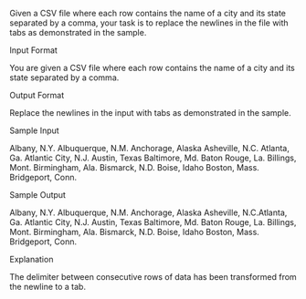 Given a CSV file where each row contains the name of a city and its state separated by a comma, your task is to replace the newlines in the file with tabs as demonstrated in the sample.

Input Format

You are given a CSV file where each row contains the name of a city and its state separated by a comma.

Output Format

Replace the newlines in the input with tabs as demonstrated in the sample.

Sample Input

Albany, N.Y.
Albuquerque, N.M.
Anchorage, Alaska
Asheville, N.C.
Atlanta, Ga.
Atlantic City, N.J.
Austin, Texas
Baltimore, Md.
Baton Rouge, La.
Billings, Mont.
Birmingham, Ala.
Bismarck, N.D.
Boise, Idaho
Boston, Mass.
Bridgeport, Conn.

Sample Output

Albany, N.Y.    Albuquerque, N.M.   Anchorage, Alaska   Asheville, N.C.Atlanta, Ga. Atlantic City, N.J. Austin, Texas   Baltimore, Md.  Baton Rouge, La.    Billings, Mont. Birmingham, Ala.    Bismarck, N.D.  Boise, Idaho    Boston, Mass.   Bridgeport, Conn.

Explanation

The delimiter between consecutive rows of data has been transformed from the newline to a tab. 
